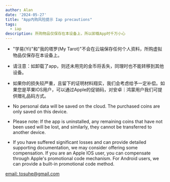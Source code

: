 ```yaml
---
author: Alan
date: '2024-05-27'
title: "App内购风险提示 Iap precautions"
tags:
  - iap
description: 所购物品仅保存在本设备上，所以卸载App时千万小心
---
```


- "学易(Yi)"和"我的塔罗(My Tarot)"不会在云端保存任何个人资料，所购虚拟物品仅保存在本设备上。
- 请注意：如卸载了app，则还未用完的金币将丢失，同理时也不能转移到其他设备。
- 如果你的损失较严重，且留下的证明材料翔实，我们会考虑给予一定补偿。如果您是苹果IOS用户，可以通过Apple的促销码，对安卓｜鸿蒙用户我们可提供赠礼品码方式。

- No personal data will be saved on the cloud. The purchased coins are only saved on this device. 
- Please note: If the app is uninstalled, any remaining coins that have not been used will be lost, and similarly, they cannot be transferred to another device.
- If you have suffered significant losses and can provide detailed supporting documentation, we may consider offering some compensation. If you are an Apple IOS user, you can compensate through Apple's promotional code mechanism. For Android users, we can provide a built-in promotional code method.

[email: tosuhe@gmail.com](mailto:tosuhe@gmail.com)